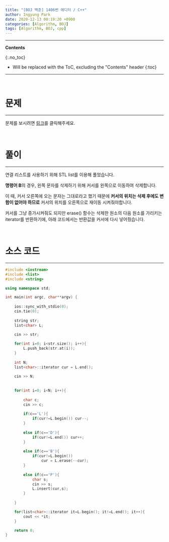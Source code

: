```yaml
---
title: "[BOJ 백준] 1406번 에디터 / C++"
author: Ingyung Park
date: 2020-12-13 00:19:20 +0900
categories: [Algorithm, BOJ]
tags: [Algorithm, BOJ, cpp]
---
```


---
**Contents**

{:.no_toc}

* Will be replaced with the ToC, excluding the "Contents" header
{:toc}
---

<br/>

# **문제**

---



문제를 보시려면 [링크](https://www.acmicpc.net/problem/1406)를 클릭해주세요. 

<br/>

# **풀이**

---

연결 리스트를 사용하기 위해 STL list를 이용해 풀었습니다.

**명령어 B**의 경우, 왼쪽 문자를 삭제하기 위해 커서를 왼쪽으로 이동하여 삭제합니다.

이 때, 커서 오른쪽에 오는 문자는 그대로라고 했기 때문에 **커서의 위치는 삭제 후에도 변함이 없어야 하므로** 커서의 위치를 오른쪽으로 재이동 시켜줘야합니다.

커서를 그냥 증가시켜줘도 되지만 erase() 함수는 삭제한 원소의 다음 원소를 가리키는 iterator를 반환하기에, 아래 코드에서는 반환값을 커서에 다시 넣어줬습니다.



<br/>

# **소스 코드**

---



```c++
#include <iostream>
#include <list>
#include <string>

using namespace std;

int main(int argc, char**argv) {
	
	ios::sync_with_stdio(0);
	cin.tie(0);
	
	string str;
	list<char> L;

	cin >> str;
	
	for(int i=0; i<str.size(); i++){
		L.push_back(str.at(i));
	}
		
	int N;
	list<char>::iterator cur = L.end();
	
	cin >> N;
	
		
	for(int i=0; i<N; i++){
		
		char c;
		cin >> c;
		
		if(c=='L'){
			if(cur!=L.begin()) cur--;
		}			
			
		else if(c=='D'){
			if(cur!=L.end()) cur++;
		}
			
		else if(c=='B'){
			if(cur!=L.begin())
				cur = L.erase(--cur);
		}
		
		else if(c=='P'){
			char s;
			cin >> s;
			L.insert(cur,s);
		}
		
	}

	for(list<char>::iterator it=L.begin(); it!=L.end(); it++){
		cout << *it;
	}

	return 0;
}
```

<br/>

<br/>